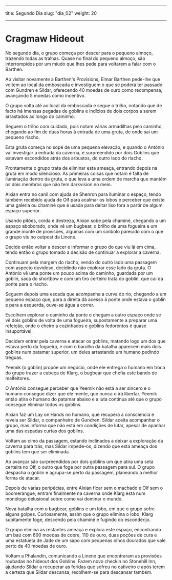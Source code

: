 
---

title: Segundo Dia
slug: "dia_02"
weight: 20

---

# Cragmaw Hideout

No segundo dia, o grupo começa por descer para o pequeno almoço, trazendo todas as tralhas.
Quase no final do pequeno almoço, são interrompidos por um miudo que lhes pede para voltarem a falar com o Barthen.

Ao visitar novamente a Barthen's Provisions, Elmar Barthen pede-lhe que voltem ao local da emboscada e investiguem o que se poderá ter passado com Gundren e Sildar, oferecendo 40 moedas de ouro como recompensa, avançando 5 moedas como incentivo.

O grupo volta até ao local da emboscada e segue o trilho, notando que de facto há imensas pegadas de goblins e indícios de dois corpos a serem arrastados ao longo do caminho.

Seguem o trilho com cuidado, pois notam várias armadilhas pelo caminho, chegando ao fim de duas horas à entrada de uma gruta, de onde sai um pequeno riacho.

Esta gruta começa no sopé de uma pequena elevação, e quando o António vai investigar a entrada da caverna, é surpreendido por dois Goblins que estavam escondidos atrás dos arbustos, do outro lado do riacho.

Prontamente o grupo trata de eliminar esta ameaça, entrando depois na gruta em modo silencioso. As primeiras coisas que notam é falta de iluminação dentro da gruta, o que leva a uma ordem de marcha que mantém os dois membros que não tem darkvision no meio.

Alxian entra no canil com ajuda de Shenron para iluminar o espaço, tendo também recebido ajuda de Olf para acalmar os lobos e perceber que existe uma galeria ou chaminé que é usada para deitar lixo fora a partir de algum espaço superior.

Usando pitões, corda e destreza, Alxian sobe pela chaminé, chegando a um espaço aboborado, onde vê um bugbear, o brilho de uma fogueira e um grande monte de provisões, algumas com um símbolo parecido com o que o grupo viu no outpost da Linene.

Decide então voltar a descer e informar o grupo do que viu lá em cima, tendo então o grupo tomado a decisão de continuar a explorar a caverna.

Continuam pela margem do riacho, vendo do outro lado uma passagem com aspecto duvidoso, decidindo não explorar esse lado da gruta. O António vê uma ponte um pouco acima do caminho, guardada por um goblin, saca do shortbow e com um tiro certeiro trata do goblin, que cai da ponte para o riacho.

Seguem depois uma escada que acompanha a curva do rio, chegando a um pequeno espaço que, para a direita dá acesso à ponte onde estava o goblin e para a esquerda, ouve-se água a correr.

Escolhem explorar o caminho da ponte e chegam a outro espaço onde se vê dois goblins de volta de uma fogueira, supostamente a preparar uma refeição, onde o cheiro a cozinhados e goblins fedorentos é quase insuportável.

Decidem entrar pela caverna e atacar os goblins, matando logo um dos que estava perto da fogueira, e com o barulho da batalha aparecem mais dois goblins num patamar superior, um deles arrastando um humano pedindo tréguas.

Yeemik (o goblin) propõe um negócio, onde ele entrega o humano em troca do grupo trazer a cabeça de Klarg, o bugbear que chefia este bando de malfeitores.

O António consegue perceber que Yeemik não está a ser sincero e o humano consegue dizer que ele mente, que nunca o irá libertar. Yeemik então atira o humano do patamar abaixo e a luta continua até que o grupo consegue eliminar todos os goblins.

Alxian faz um Lay on Hands no humano, que recupera a consciencia e revela ser Sildar, o companheiro de Gundren. Sildar aceita acompanhar o grupo, mas informa que não está em condições de lutar, apesar de apanhar uma das espadas curtas dos goblins.

Voltam ao cimo da passagem, estando inclinados a deixar a exploração da caverna para trás, mas Sildar impede-os, dizendo que esta ameaça dos goblins tem que ser eliminada.

Ao avançar são surpreendidos por dois goblins um que atira uma seta certeira no Olf, o outro que foge por outra passagem para sul. O grupo despacha o goblin e agrupa-se perto da passagem, planeando a melhor forma de atacar.

Depois de várias peripécias, entre Alxian ficar sem o machado e Olf sem o boomerangue, entram finalmente na caverna onde Klarg está num monólogo delusional sobre como vai dominar o mundo.

Nova batalha com o bugbear, goblins e um lobo, em que o grupo sofre alguns golpes. Curiosamente, assim que o grupo elimina o lobo, Klarg subitamente foge, descendo pela chaminé e fugindo do esconderijo.

O grupo elimina as restantes ameaça e explora este espaço, encontrando um baú com 600 moedas de cobre,  110 de ouro, duas poções de cura e uma estatueta de Jade de um sapo com pequenas olhos dourados que vale perto de 40 moedas de ouro.



Voltam a Phalandin, comunicando a Linene que encontraram as provisões roubadas no hideout dos Goblins. Fazem novo checkin no Stonehill Inn, ajudando Sildar a recuperar as feridas que sofreu no cativeiro e após terem a certeza que Sildar descansa, recolhem-se para descansar também.
